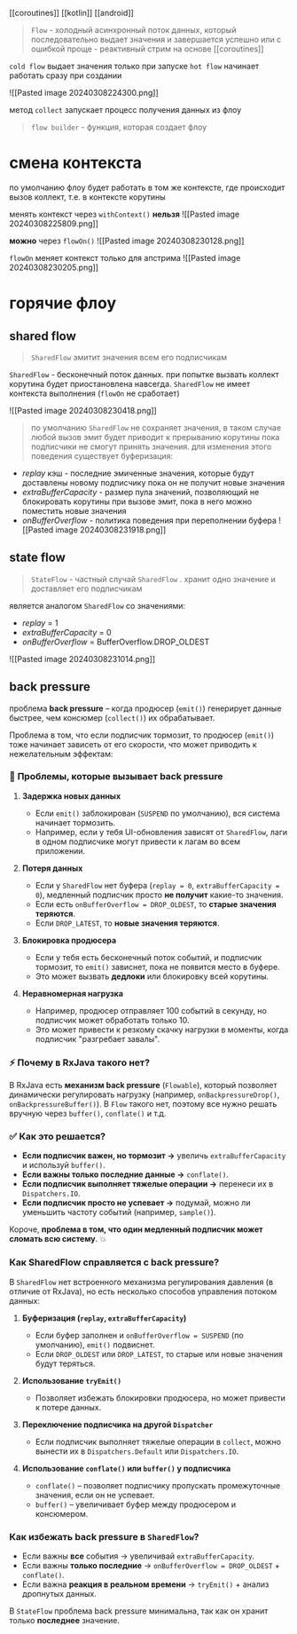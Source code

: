 [[coroutines]] [[kotlin]] [[android]]

> `Flow` - холодный асинхронный поток данных, который последовательно выдает значения и завершается успешно или с ошибкой
> проще - реактивный стрим на основе [[coroutines]]

`cold flow` выдает значения только при запуске
`hot flow` начинает работать сразу при создании

![[Pasted image 20240308224300.png]]

метод `collect` запускает процесс получения данных из флоу

> `flow builder` - функция, которая создает флоу
# смена контекста

по умолчанию флоу будет работать в том же контексте, где происходит вызов коллект, т.е. в контексте корутины

менять контекст через `withContext()` **нельзя**
![[Pasted image 20240308225809.png]]

**можно** через `flowOn()`
![[Pasted image 20240308230128.png]]

`flowOn` меняет контекст только для апстрима
![[Pasted image 20240308230205.png]]

# горячие флоу

## shared flow

> `SharedFlow` эмитит значения всем его подписчикам

`SharedFlow` - бесконечный поток данных. при попытке вызвать коллект корутина будет приостановлена навсегда.
`SharedFlow` не имеет контекста выполнения (`flowOn` не сработает)

![[Pasted image 20240308230418.png]]

> по умолчанию `SharedFlow` не сохраняет значения, в таком случае любой вызов эмит будет приводит к прерыванию корутины пока подписчики не смогут принять значения. для изменения этого поведения существует буферизация: 

- *replay* кэш - последние эмиченные значения, которые будут доставлены новому подписчику пока он не получит новые значения
- *extraBufferCapacity* - размер пула значений, позволяющий не блокировать корутины при вызове эмит, пока в него можно поместить новые значения
- *onBufferOverflow* - политика поведения при переполнении буфера
![[Pasted image 20240308231918.png]]


## state flow

> `StateFlow` - частный случай `SharedFlow` . хранит одно значение и доставляет его подписчикам

является аналогом `SharedFlow` со значениями:
- *replay* = 1
- *extraBufferCapacity* = 0
- *onBufferOverflow* = BufferOverflow.DROP_OLDEST


![[Pasted image 20240308231014.png]]

## back pressure

проблема **back pressure** – когда продюсер (`emit()`) генерирует данные быстрее, чем консюмер (`collect()`) их обрабатывает.

Проблема в том, что если подписчик тормозит, то продюсер (`emit()`) тоже начинает зависеть от его скорости, что может приводить к нежелательным эффектам:

### 🔴 **Проблемы, которые вызывает back pressure**

1. **Задержка новых данных**
    
    - Если `emit()` заблокирован (`SUSPEND` по умолчанию), вся система начинает тормозить.
    - Например, если у тебя UI-обновления зависят от `SharedFlow`, лаги в одном подписчике могут привести к лагам во всем приложении.
2. **Потеря данных**
    
    - Если у `SharedFlow` нет буфера (`replay = 0`, `extraBufferCapacity = 0`), медленный подписчик просто **не получит** какие-то значения.
    - Если есть `onBufferOverflow = DROP_OLDEST`, то **старые значения теряются**.
    - Если `DROP_LATEST`, то **новые значения теряются**.
3. **Блокировка продюсера**
    
    - Если у тебя есть бесконечный поток событий, и подписчик тормозит, то `emit()` зависнет, пока не появится место в буфере.
    - Это может вызвать **дедлоки** или блокировку всей корутины.
4. **Неравномерная нагрузка**
    
    - Например, продюсер отправляет 100 событий в секунду, но подписчик может обработать только 10.
    - Это может привести к резкому скачку нагрузки в моменты, когда подписчик "разгребает завалы".

### ⚡ **Почему в RxJava такого нет?**

В RxJava есть **механизм back pressure** (`Flowable`), который позволяет динамически регулировать нагрузку (например, `onBackpressureDrop()`, `onBackpressureBuffer()`). В `Flow` такого нет, поэтому все нужно решать вручную через `buffer()`, `conflate()` и т.д.

### ✅ **Как это решается?**

- **Если подписчик важен, но тормозит →** увеличь `extraBufferCapacity` и используй `buffer()`.
- **Если важны только последние данные →** `conflate()`.
- **Если подписчик выполняет тяжелые операции →** перенеси их в `Dispatchers.IO`.
- **Если подписчик просто не успевает →** подумай, можно ли уменьшить частоту событий (например, `sample()`).

Короче, **проблема в том, что один медленный подписчик может сломать всю систему**. 💥

### Как **SharedFlow** справляется с back pressure?

В `SharedFlow` нет встроенного механизма регулирования давления (в отличие от RxJava), но есть несколько способов управления потоком данных:

1. **Буферизация (`replay`, `extraBufferCapacity`)**
    
    - Если буфер заполнен и `onBufferOverflow = SUSPEND` (по умолчанию), `emit()` подвиснет.
    - Если `DROP_OLDEST` или `DROP_LATEST`, то старые или новые значения будут теряться.
2. **Использование `tryEmit()`**
    
    - Позволяет избежать блокировки продюсера, но может привести к потере данных.
3. **Переключение подписчика на другой `Dispatcher`**
    
    - Если подписчик выполняет тяжелые операции в `collect`, можно вынести их в `Dispatchers.Default` или `Dispatchers.IO`.
4. **Использование `conflate()` или `buffer()` у подписчика**
    
    - `conflate()` – позволяет подписчику пропускать промежуточные значения, если он не успевает.
    - `buffer()` – увеличивает буфер между продюсером и консюмером.

### Как избежать back pressure в `SharedFlow`?

- Если важны **все** события → увеличивай `extraBufferCapacity`.
- Если важны **только последние** → `onBufferOverflow = DROP_OLDEST` + `conflate()`.
- Если важна **реакция в реальном времени** → `tryEmit()` + анализ дропнутых данных.

В `StateFlow` проблема back pressure минимальна, так как он хранит только **последнее** значение.